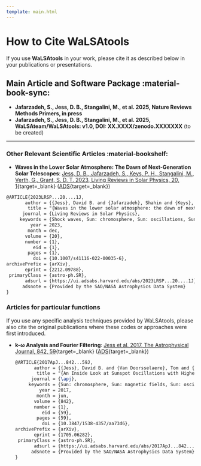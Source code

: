 ```yaml
---
template: main.html
---
```


# How to Cite WaLSAtools

If you use **WaLSAtools** in your work, please cite it as described below in your publications or presentations.

## Main Article and Software Package :material-book-sync:

- **Jafarzadeh, S., Jess, D. B., Stangalini, M., et al. 2025, Nature Reviews Methods Primers, in press**  
- **Jafarzadeh, S., Jess, D. B., Stangalini, M., et al. 2025, WaLSAteam/WaLSAtools: v1.0, DOI: XX.XXXX/zenodo.XXXXXXX** (to be created)

---

### Other Relevant Scientific Articles :material-bookshelf:

- **Waves in the Lower Solar Atmosphere: The Dawn of Next-Generation Solar Telescopes**: [Jess, D. B., Jafarzadeh, S., Keys, P. H., Stangalini, M., Verth, G., Grant, S. D. T. 2023, Living Reviews in Solar Physics, 20, 1][5]{target=_blank} ([ADS][6]{target=_blank})

```latex
@ARTICLE{2023LRSP...20....1J,
       author = {{Jess}, David B. and {Jafarzadeh}, Shahin and {Keys}, Peter H. and {Stangalini}, Marco and {Verth}, Gary and {Grant}, Samuel D.~T.},
        title = "{Waves in the lower solar atmosphere: the dawn of next-generation solar telescopes}",
      journal = {Living Reviews in Solar Physics},
     keywords = {Shock waves, Sun: chromosphere, Sun: oscillations, Sun: photosphere, Telescopes, Astrophysics - Solar and Stellar Astrophysics},
         year = 2023,
        month = dec,
       volume = {20},
       number = {1},
          eid = {1},
        pages = {1},
          doi = {10.1007/s41116-022-00035-6},
archivePrefix = {arXiv},
       eprint = {2212.09788},
 primaryClass = {astro-ph.SR},
       adsurl = {https://ui.adsabs.harvard.edu/abs/2023LRSP...20....1J},
      adsnote = {Provided by the SAO/NASA Astrophysics Data System}
}
```

### Articles for particular functions

If you use any specific analysis techniques provided by WaLSAtools, please also cite the original publications where these codes or approaches were first introduced.

- **k-&#969; Analysis and Fourier Filtering**: [Jess et al. 2017, The Astrophysical Journal, 842, 59][1]{target=_blank} ([ADS][2]{target=_blank})
  ```latex
  @ARTICLE{2017ApJ...842...59J,
         author = {{Jess}, David B. and {Van Doorsselaere}, Tom and {Verth}, Gary and {Fedun}, Viktor and {Krishna Prasad}, S. and {Erd{\'e}lyi}, Robert and {Keys}, Peter H. and {Grant}, Samuel D.~T. and {Uitenbroek}, Han and {Christian}, Damian J.},
          title = "{An Inside Look at Sunspot Oscillations with Higher Azimuthal Wavenumbers}",
        journal = {\apj},
       keywords = {Sun: chromosphere, Sun: magnetic fields, Sun: oscillations, Sun: photosphere, sunspots, Astrophysics - Solar and Stellar Astrophysics},
           year = 2017,
          month = jun,
         volume = {842},
         number = {1},
            eid = {59},
          pages = {59},
            doi = {10.3847/1538-4357/aa73d6},
  archivePrefix = {arXiv},
         eprint = {1705.06282},
   primaryClass = {astro-ph.SR},
         adsurl = {https://ui.adsabs.harvard.edu/abs/2017ApJ...842...59J},
        adsnote = {Provided by the SAO/NASA Astrophysics Data System}
  }
  ```

  [1]: https://iopscience.iop.org/article/10.3847/1538-4357/aa73d6/pdf
  [2]: http://adsabs.harvard.edu/abs/2017ApJ...842...59J
  [3]: https://www.aanda.org/articles/aa/pdf/2021/05/aa40429-21.pdf
  [4]: https://ui.adsabs.harvard.edu/abs/2021A%26A...649A.169S/abstract
  [5]: https://WaLSA.team/LRSP
  [6]: https://ui.adsabs.harvard.edu/abs/2023LRSP...20....1J/abstract

<br>
